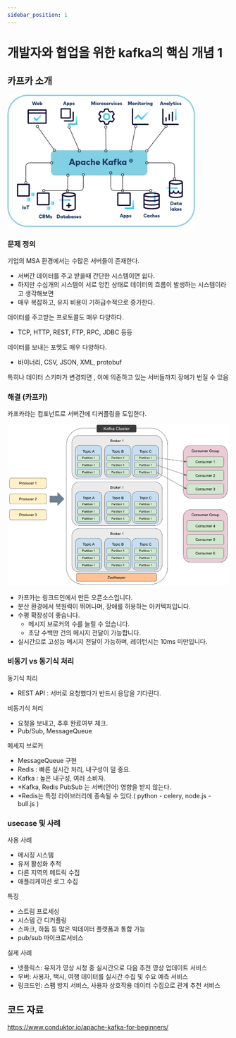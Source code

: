 ```yaml
---
sidebar_position: 1
---
```


# 개발자와 협업을 위한 kafka의 핵심 개념 1


## 카프카 소개

![alt](./img/img12.png)  

### 문제 정의

기업의 MSA 환경에서는 수많은 서버들이 존재한다.  
- 서버간 데이터를 주고 받을때 간단한 시스템이면 쉽다.   
- 하지만 수십개의 시스템이 서로 엉킨 상태로 데이터의 흐름이 발생하는 시스템이라고 생각해보면  
- 매우 복잡하고, 유지 비용이 기하급수적으로 증가한다.  


데이터를 주고받는 프로토콜도 매우 다양하다.  
- TCP, HTTP, REST, FTP, RPC, JDBC 등등

데이터를 보내는 포멧도 매우 다양하다.  
- 바이너리, CSV, JSON, XML, protobuf

특히나 데이터 스키마가 변경되면 , 이에 의존하고 있는 서버들까지 장애가 번질 수 있음 

### 해결 (카프카)

카프카라는 컴포넌트로 서버간에 디커플링을 도입한다.  


![alt](./img/img15.png)  

- 카프카는 링크드인에서 만든 오픈소스입니다.
- 분산 환경에서 복원력이 뛰어나며, 장애를 허용하는 아키텍처입니다.
- 수평 확장성이 좋습니다.
  - 메시지 브로커의 수를 늘릴 수 있습니다.
  - 초당 수백만 건의 메시지 전달이 가능합니다.
- 실시간으로 고성능 메시지 전달이 가능하며, 레이턴시는 10ms 미만입니다.  


### 비동기 vs 동기식 처리

동기식 처리  
- REST API : 서버로 요청했다가 반드시 응답을 기다린다.     

비동기식 처리  
- 요청을 보내고, 추후 완료여부 체크.      
- Pub/Sub, MessageQueue  

메세지 브로커  
- MessageQueue 구현  
- Redis : 빠른 실시간 처리, 내구성이 덜 중요.  
- Kafka : 높은 내구성, 여러 소비자.    
- *Kafka, Redis PubSub 는 서버(언어) 영향을 받지 않는다.    
- *Redis는 특정 라이브러리에 종속될 수 있다.( python - celery, node.js - bull.js )  

### usecase 및 사례

사용 사례
- 메시징 시스템
- 유저 활성화 추적
- 다른 지역의 메트릭 수집
- 애플리케이션 로그 수집

특징 
- 스트림 프로세싱
- 시스템 간 디커플링
- 스파크, 하둡 등 많은 빅데이터 플랫폼과 통합 가능
- pub/sub 마이크로서비스

실제 사례
- 넷플릭스: 유저가 영상 시청 중 실시간으로 다음 추천 영상 업데이트 서비스
- 우버: 사용자, 택시, 여행 데이터를 실시간 수집 및 수요 예측 서비스
- 링크드인: 스팸 방지 서비스, 사용자 상호작용 데이터 수집으로 관계 추천 서비스


## 코드 자료 

https://www.conduktor.io/apache-kafka-for-beginners/

